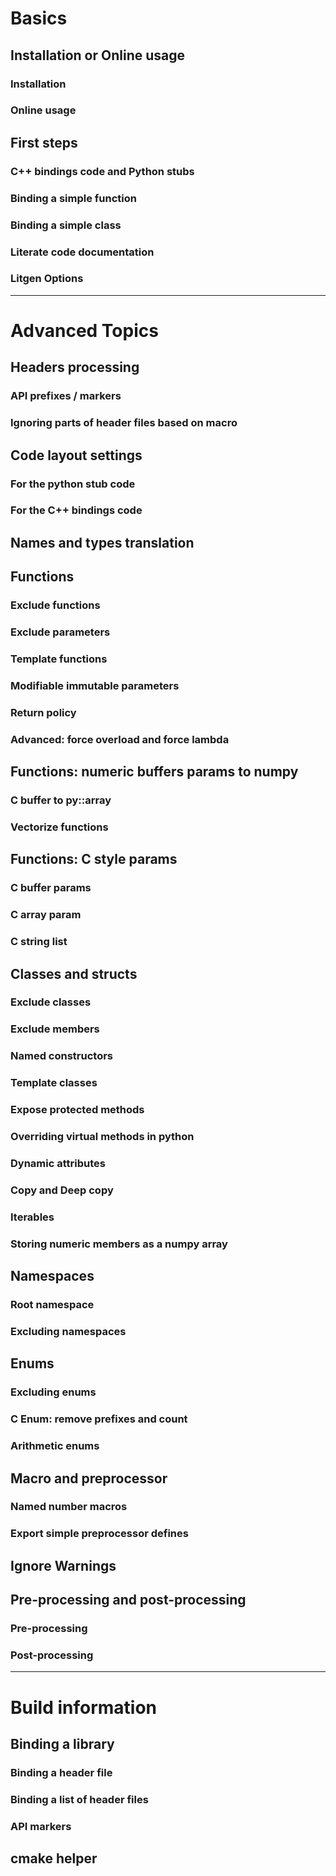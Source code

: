 # Basics

## Installation or Online usage
### Installation
### Online usage

## First steps
### C++ bindings code and Python stubs
### Binding a simple function
### Binding a simple class
### Literate code documentation
### Litgen Options

------------

# Advanced Topics

## Headers processing
### API prefixes / markers
### Ignoring parts of header files based on macro

## Code layout settings
### For the python stub code
### For the C++ bindings code

## Names and types translation

## Functions
### Exclude functions
### Exclude parameters
### Template functions
### Modifiable immutable parameters
### Return policy
### Advanced: force overload and force lambda

## Functions: numeric buffers params to numpy
### C buffer to py::array
### Vectorize functions

## Functions: C style params
### C buffer params
### C array param
### C string list

## Classes and structs
### Exclude classes
### Exclude members
### Named constructors
### Template classes
### Expose protected methods
### Overriding virtual methods in python
### Dynamic attributes
### Copy and Deep copy
### Iterables
### Storing numeric members as a numpy array

## Namespaces
### Root namespace
### Excluding namespaces

## Enums
### Excluding enums
### C Enum: remove prefixes and count
### Arithmetic enums

## Macro and preprocessor
### Named number macros
### Export simple preprocessor defines

## Ignore Warnings

## Pre-processing and post-processing
### Pre-processing
### Post-processing

-------------

# Build information
## Binding a library
### Binding a header file
### Binding a list of header files
### API markers
## cmake helper
